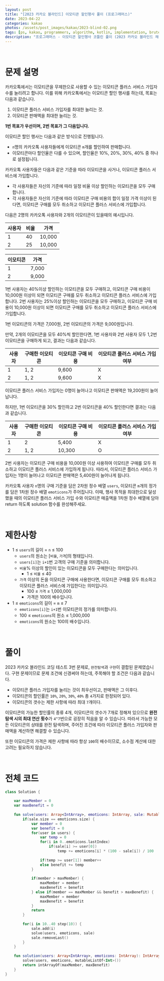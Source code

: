 ```yaml
---
layout: post
title: "[2023 카카오 블라인드] 이모티콘 할인행사 풀이 (프로그래머스)"
date: 2023-04-22
categories: kakao
photos: /assets/post_images/kakao/2023-blind-02.png
tags: [ps, kakao, programmers, algorithm, kotlin, implementation, brute_force]
description: "프로그래머스 - 이모티콘 할인행사 코틀린 풀이 (2023 카카오 블라인드 채용 코딩테스트)"
---
```


<br>

# 문제 설명

카카오톡에서는 이모티콘을 무제한으로 사용할 수 있는 이모티콘 플러스 서비스 가입자 수를 늘리려고 합니다.
이를 위해 카카오톡에서는 이모티콘 할인 행사를 하는데, 목표는 다음과 같습니다.

1. 이모티콘 플러스 서비스 가입자를 최대한 늘리는 것.
2. 이모티콘 판매액을 최대한 늘리는 것.

**1번 목표가 우선이며, 2번 목표가 그 다음입니다.**

이모티콘 할인 행사는 다음과 같은 방식으로 진행됩니다.

- `n`명의 카카오톡 사용자들에게 이모티콘 `m`개를 할인하여 판매합니다.
- 이모티콘마다 할인율은 다를 수 있으며, 할인율은 10%, 20%, 30%, 40% 중 하나로 설정됩니다.

카카오톡 사용자들은 다음과 같은 기준을 따라 이모티콘을 사거나, 이모티콘 플러스 서비스에 가입합니다.

- 각 사용자들은 자신의 기준에 따라 일정 비율 이상 할인하는 이모티콘을 모두 구매합니다.
- 각 사용자들은 자신의 기준에 따라 이모티콘 구매 비용의 합이 일정 가격 이상이 된다면, 이모티콘 구매를 모두 취소하고 이모티콘 플러스 서비스에 가입합니다.

다음은 2명의 카카오톡 사용자와 2개의 이모티콘이 있을때의 예시입니다.

사용자|비율|가격
--|--|--
1|40|10,000
2|25|10,000

이모티콘|가격
--|--
1|7,000
2|9,000

1번 사용자는 40%이상 할인하는 이모티콘을 모두 구매하고, 이모티콘 구매 비용이 10,000원 이상이 되면 이모티콘 구매를 모두 취소하고 이모티콘 플러스 서비스에 가입합니다.
2번 사용자는 25%이상 할인하는 이모티콘을 모두 구매하고, 이모티콘 구매 비용이 10,000원 이상이 되면 이모티콘 구매를 모두 취소하고 이모티콘 플러스 서비스에 가입합니다.

1번 이모티콘의 가격은 7,000원, 2번 이모티콘의 가격은 9,000원입니다.

만약, 2개의 이모티콘을 모두 40%씩 할인한다면, 1번 사용자와 2번 사용자 모두 1,2번 이모티콘을 구매하게 되고, 결과는 다음과 같습니다.

사용자|구매한 이모티콘|이모티콘 구매 비용|이모티콘 플러스 서비스 가입 여부
--|--|--|--
1|1, 2|9,600|X
2|1, 2|9,600|X

이모티콘 플러스 서비스 가입자는 0명이 늘어나고 이모티콘 판매액은 19,200원이 늘어납니다.

하지만, 1번 이모티콘을 30% 할인하고 2번 이모티콘을 40% 할인한다면 결과는 다음과 같습니다.

사용자|구매한 이모티콘|이모티콘 구매 비용|이모티콘 플러스 서비스 가입 여부
--|--|--|--
1|2|5,400|X
2|1, 2|10,300|O

2번 사용자는 이모티콘 구매 비용을 10,000원 이상 사용하여 이모티콘 구매를 모두 취소하고 이모티콘 플러스 서비스에 가입하게 됩니다.
따라서, 이모티콘 플러스 서비스 가입자는 1명이 늘어나고 이모티콘 판매액은 5,400원이 늘어나게 됩니다.

카카오톡 사용자 `n`명의 구매 기준을 담은 2차원 정수 배열 `users`, 이모티콘 `m`개의 정가를 담은 1차원 정수 배열 `emoticons`가 주어집니다. 이때, 행사 목적을 최대한으로 달성했을 때의 이모티콘 플러스 서비스 가입 수와 이모티콘 매출액을 1차원 정수 배열에 담아 return 하도록 solution 함수를 완성해주세요.

<br>

# 제한사항

- 1 ≤ `users`의 길이 = `n` ≤ 100
     - `users`의 원소는 [`비율`, `가격`]의 형태입니다.
     - `users[i]`는 `i+1`번 고객의 구매 기준을 의미합니다.
     - `비율`% 이상의 할인이 있는 이모티콘을 모두 구매한다는 의미입니다.
        - 1 ≤ `비율` ≤ 40
    - `가격` 이상의 돈을 이모티콘 구매에 사용한다면, 이모티콘 구매를 모두 취소하고 이모티콘 플러스 서비스에 가입한다는 의미입니다.
        - 100 ≤ `가격` ≤ 1,000,000
        - 가격은 100의 배수입니다.
- 1 ≤ `emoticons`의 길이 = `m` ≤ 7
    - `emoticons[i]`는 `i+1`번 이모티콘의 정가를 의미합니다.
    - 100 ≤ `emoticons`의 원소 ≤ 1,000,000
    - `emoticons`의 원소는 100의 배수입니다.

<br>

# 풀이

2023 카카오 블라인드 코딩 테스트 3번 문제로, `완전탐색`과 `구현`이 결합된 문제였습니다. 구현 문제이므로 문제 조건에 신경써야 하는데, 주목해야 할 조건은 다음과 같습니다.

- 이모티콘 플러스 가입자를 늘리는 것이 최우선이고, 판매액은 그 이후다.
- 이모티콘의 할인률은 `10%`, `20%`, `30%`, `40%` 총 `4`가지로 한정되어 있다.
- 이모티콘의 갯수는 제한 사항에 따라 최대 `7`개이다.

이모티콘의 가능한 할인률의 종류 4개, 이모티콘의 갯수가 7개로 정해져 있으므로 **완전탐색 시의 최대 연산 횟수**가 `4^7`번으로 굉장히 적음을 알 수 있습니다. 따라서 가능한 모든 이모티콘의 상태를 완전 탐색하며, 주어진 조건에 따라 이모티콘 플러스 가입자와 판매액을 계산하면 해결할 수 있습니다.

또한 이모티콘의 가격은 제한 사항에 따라 항상 `100`의 배수이므로, 소수점 계산에 대한 고려는 필요하지 않습니다.

<br>

# 전체 코드

```kotlin
class Solution {
    
    var maxMember = 0
    var maxBenefit = 0
    
    fun solve(users: Array<IntArray>, emoticons: IntArray, sale: MutableList<Int>) {
        if(sale.size == emoticons.size) {
            var member = 0
            var benefit = 0
            for(user in users) {
                var temp = 0
                for(i in 0..emoticons.lastIndex)
                    if(sale[i] >= user[0])
                        temp += emoticons[i] * (100 - sale[i]) / 100
                
                if(temp >= user[1]) member++
                else benefit += temp
            }
            
            if(member > maxMember) {
                maxMember = member
                maxBenefit = benefit
            } else if(member == maxMember && benefit > maxBenefit) {
                maxMember = member
                maxBenefit = benefit
            }
            return
        }
        
        for(i in 10..40 step(10)) {
            sale.add(i)
            solve(users, emoticons, sale)
            sale.removeLast()
        }
    }
    
    fun solution(users: Array<IntArray>, emoticons: IntArray): IntArray {
        solve(users, emoticons, mutableListOf<Int>())
        return intArrayOf(maxMember, maxBenefit)
    }
}
```